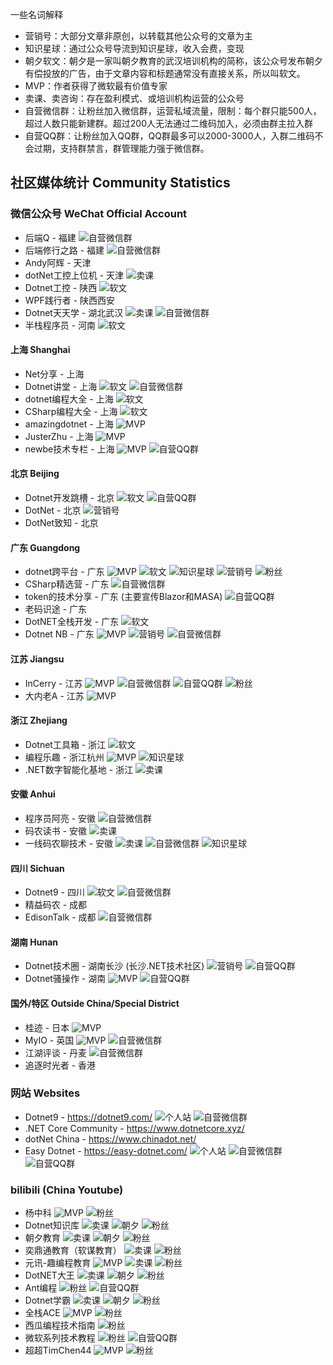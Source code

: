 一些名词解释
- 营销号：大部分文章非原创，以转载其他公众号的文章为主
- 知识星球：通过公众号导流到知识星球，收入会费，变现
- 朝夕软文：朝夕是一家叫朝夕教育的武汉培训机构的简称，该公众号发布朝夕有偿投放的广告，由于文章内容和标题通常没有直接关系，所以叫软文。
- MVP：作者获得了微软最有价值专家
- 卖课、卖咨询：存在盈利模式、或培训机构运营的公众号
- 自营微信群：让粉丝加入微信群，运营私域流量，限制：每个群只能500人，超过人数只能新建群。超过200人无法通过二维码加入，必须由群主拉入群
- 自营QQ群：让粉丝加入QQ群，QQ群最多可以2000-3000人，入群二维码不会过期，支持群禁言，群管理能力强于微信群。

## 社区媒体统计 Community Statistics

### 微信公众号 WeChat Official Account
- 后端Q - 福建 ![自营微信群](https://img.shields.io/badge/自营微信群-ff1414.svg)
- 后端修行之路 - 福建 ![自营微信群](https://img.shields.io/badge/自营微信群-ff1414.svg)
- Andy阿辉 - 天津
- dotNet工控上位机 - 天津 ![卖课](https://img.shields.io/badge/卖咨询-1d4d05.svg)
- Dotnet工控 - 陕西 ![软文](https://img.shields.io/badge/朝夕软文-FFE751.svg)
- WPF践行者 - 陕西西安 
- Dotnet天天学 - 湖北武汉 ![卖课](https://img.shields.io/badge/卖课-1d4d05.svg) ![自营微信群](https://img.shields.io/badge/自营微信群-ff1414.svg)
- 半栈程序员 - 河南 ![软文](https://img.shields.io/badge/软谋软文-FFE751.svg)

#### 上海 Shanghai
- Net分享 - 上海
- Dotnet讲堂 - 上海 ![软文](https://img.shields.io/badge/朝夕软文-FFE751.svg) ![自营微信群](https://img.shields.io/badge/自营微信群-ff1414.svg)
- dotnet编程大全 - 上海 ![软文](https://img.shields.io/badge/朝夕软文-FFE751.svg)
- CSharp编程大全 - 上海 ![软文](https://img.shields.io/badge/朝夕软文-FFE751.svg)
- amazingdotnet - 上海 ![MVP](https://img.shields.io/badge/MVP-2d6cbe.svg)
- JusterZhu - 上海 ![MVP](https://img.shields.io/badge/MVP-2d6cbe.svg)
- newbe技术专栏 - 上海 ![MVP](https://img.shields.io/badge/MVP-2d6cbe.svg) ![自营QQ群](https://img.shields.io/badge/自营QQ群-ff0c85.svg)

#### 北京 Beijing
- Dotnet开发跳槽 - 北京 ![软文](https://img.shields.io/badge/朝夕软文-FFE751.svg) ![自营QQ群](https://img.shields.io/badge/自营QQ群-ff0c85.svg)
- DotNet - 北京 ![营销号](https://img.shields.io/badge/营销号-d69eff.svg)
- DotNet致知 - 北京

#### 广东 Guangdong
- dotnet跨平台 - 广东 ![MVP](https://img.shields.io/badge/MVP-2d6cbe.svg) ![软文](https://img.shields.io/badge/朝夕软文-FFE751.svg) ![知识星球](https://img.shields.io/badge/知识星球-708aff.svg) ![营销号](https://img.shields.io/badge/营销号-d69eff.svg) ![粉丝](https://img.shields.io/badge/粉丝-70k-blue)
- CSharp精选营 - 广东 ![自营微信群](https://img.shields.io/badge/自营微信群-ff1414.svg)
- token的技术分享 - 广东 (主要宣传Blazor和MASA)  ![自营QQ群](https://img.shields.io/badge/自营QQ群-ff0c85.svg)
- 老码识途 - 广东
- DotNET全栈开发 - 广东 ![软文](https://img.shields.io/badge/朝夕软文-FFE751.svg)
- Dotnet NB - 广东 ![MVP](https://img.shields.io/badge/MVP-2d6cbe.svg) ![营销号](https://img.shields.io/badge/营销号-d69eff.svg) ![自营微信群](https://img.shields.io/badge/自营微信群-ff1414.svg)

#### 江苏 Jiangsu
- InCerry - 江苏 ![MVP](https://img.shields.io/badge/MVP-2d6cbe.svg) ![自营微信群](https://img.shields.io/badge/自营微信群-ff1414.svg) ![自营QQ群](https://img.shields.io/badge/自营QQ群-ff0c85.svg) ![粉丝](https://img.shields.io/badge/粉丝-9k-blue)
- 大内老A - 江苏 ![MVP](https://img.shields.io/badge/MVP-2d6cbe.svg)

#### 浙江 Zhejiang
- Dotnet工具箱 - 浙江 ![软文](https://img.shields.io/badge/朝夕软文-FFE751.svg)
- 编程乐趣 - 浙江杭州 ![MVP](https://img.shields.io/badge/MVP-2d6cbe.svg)  ![知识星球](https://img.shields.io/badge/知识星球-708aff.svg)
- .NET数字智能化基地 - 浙江 ![卖课](https://img.shields.io/badge/卖咨询-1d4d05.svg)

#### 安徽 Anhui
- 程序员阿亮 - 安徽 ![自营微信群](https://img.shields.io/badge/自营微信群-ff1414.svg)
- 码农读书 - 安徽 ![卖课](https://img.shields.io/badge/卖课-1d4d05.svg)
- 一线码农聊技术 - 安徽 ![卖课](https://img.shields.io/badge/卖课-1d4d05.svg) ![自营微信群](https://img.shields.io/badge/自营微信群-ff1414.svg) ![知识星球](https://img.shields.io/badge/知识星球-708aff.svg)

#### 四川 Sichuan
- Dotnet9 - 四川 ![软文](https://img.shields.io/badge/朝夕软文-FFE751.svg) ![自营微信群](https://img.shields.io/badge/自营微信群-ff1414.svg)
- 精益码农 - 成都 
- EdisonTalk - 成都 ![自营微信群](https://img.shields.io/badge/自营微信群-ff1414.svg)

#### 湖南 Hunan
- Dotnet技术圈 - 湖南长沙 (长沙.NET技术社区) ![营销号](https://img.shields.io/badge/营销号-d69eff.svg) ![自营QQ群](https://img.shields.io/badge/自营QQ群-ff0c85.svg)
- Dotnet骚操作 - 湖南 ![MVP](https://img.shields.io/badge/MVP-2d6cbe.svg) ![自营QQ群](https://img.shields.io/badge/自营QQ群-ff0c85.svg)

#### 国外/特区 Outside China/Special District
- 桂迹 - 日本 ![MVP](https://img.shields.io/badge/MVP-2d6cbe.svg)
- MyIO - 英国 ![MVP](https://img.shields.io/badge/MVP-2d6cbe.svg)  ![自营微信群](https://img.shields.io/badge/自营微信群-ff1414.svg)
- 江湖评谈 - 丹麦 ![自营微信群](https://img.shields.io/badge/自营微信群-ff1414.svg)
- 追逐时光者 - 香港

### 网站 Websites
- Dotnet9 - https://dotnet9.com/ ![个人站](https://img.shields.io/badge/个人站-2d6cbe.svg) ![自营微信群](https://img.shields.io/badge/自营微信群-ff1414.svg)
- .NET Core Community - https://www.dotnetcore.xyz/
- dotNet China - https://www.chinadot.net/
- Easy Dotnet - https://easy-dotnet.com/ ![个人站](https://img.shields.io/badge/个人站-2d6cbe.svg) ![自营微信群](https://img.shields.io/badge/自营微信群-ff1414.svg) ![自营QQ群](https://img.shields.io/badge/自营QQ群-ff0c85.svg)

### bilibili (China Youtube)
- 杨中科  ![MVP](https://img.shields.io/badge/MVP-2d6cbe.svg) ![粉丝](https://img.shields.io/badge/粉丝-220k-blue)
- Dotnet知识库 ![卖课](https://img.shields.io/badge/卖课-1d4d05.svg) ![朝夕](https://img.shields.io/badge/朝夕-FFE751.svg) ![粉丝](https://img.shields.io/badge/粉丝-8k-blue)
- 朝夕教育  ![卖课](https://img.shields.io/badge/卖课-1d4d05.svg) ![朝夕](https://img.shields.io/badge/朝夕-FFE751.svg) ![粉丝](https://img.shields.io/badge/粉丝-51k-blue)
- 奕鼎通教育（软谋教育） ![卖课](https://img.shields.io/badge/卖课-1d4d05.svg) ![粉丝](https://img.shields.io/badge/粉丝-12k-blue)
- 元讯-趣编程教育 ![MVP](https://img.shields.io/badge/MVP-2d6cbe.svg) ![卖课](https://img.shields.io/badge/卖课-1d4d05.svg) ![粉丝](https://img.shields.io/badge/粉丝-1k-blue) 
- DotNET大王 ![卖课](https://img.shields.io/badge/卖课-1d4d05.svg) ![朝夕](https://img.shields.io/badge/朝夕-FFE751.svg) ![粉丝](https://img.shields.io/badge/粉丝-17k-blue)
- Ant编程 ![粉丝](https://img.shields.io/badge/粉丝-16k-blue) ![自营QQ群](https://img.shields.io/badge/自营QQ群-ff0c85.svg)
- Dotnet学霸 ![卖课](https://img.shields.io/badge/卖课-1d4d05.svg) ![朝夕](https://img.shields.io/badge/朝夕-FFE751.svg) ![粉丝](https://img.shields.io/badge/粉丝-3k-blue)
- 全栈ACE  ![MVP](https://img.shields.io/badge/MVP-2d6cbe.svg) ![粉丝](https://img.shields.io/badge/粉丝-15k-blue)
- 西瓜编程技术指南 ![粉丝](https://img.shields.io/badge/粉丝-3k-blue)
- 微软系列技术教程 ![粉丝](https://img.shields.io/badge/粉丝-32k-blue) ![自营QQ群](https://img.shields.io/badge/自营QQ群-ff0c85.svg)
- 超超TimChen44 ![MVP](https://img.shields.io/badge/MVP-2d6cbe.svg) ![粉丝](https://img.shields.io/badge/粉丝-5k-blue)
